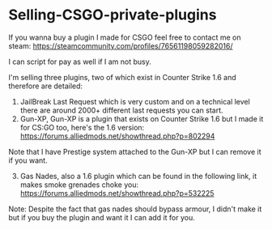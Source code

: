 # Selling-CSGO-private-plugins
If you wanna buy a plugin I made for CSGO feel free to contact me on steam: https://steamcommunity.com/profiles/76561198059282016/

I can script for pay as well if I am not busy.

I'm selling three plugins, two of which exist in Counter Strike 1.6 and therefore are detailed:


1.  JailBreak Last Request which is very custom and on a technical level there are around 2000+ different last requests you can start.
2. Gun-XP, Gun-XP is a plugin that exists on Counter Strike 1.6 but I made it for CS:GO too, here's the 1.6 version: https://forums.alliedmods.net/showthread.php?p=802294

Note that I have Prestige system attached to the Gun-XP but I can remove it if you want.

3. Gas Nades, also a 1.6 plugin which can be found in the following link, it makes smoke grenades choke you: https://forums.alliedmods.net/showthread.php?p=532225 

Note: Despite the fact that gas nades should bypass armour, I didn't make it but if you buy the plugin and want it I can add it for you.

